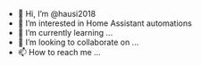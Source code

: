 - 👋 Hi, I’m @hausi2018
- 👀 I’m interested in Home Assistant automations
- 🌱 I’m currently learning ...
- 💞️ I’m looking to collaborate on ...
- 📫 How to reach me ...

<!---
hausi2018/hausi2018 is a ✨ special ✨ repository because its `README.md` (this file) appears on your GitHub profile.
You can click the Preview link to take a look at your changes.
--->
